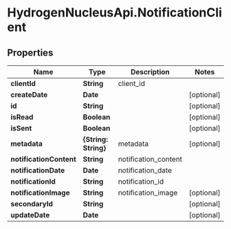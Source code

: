 # HydrogenNucleusApi.NotificationClient

## Properties
Name | Type | Description | Notes
------------ | ------------- | ------------- | -------------
**clientId** | **String** | client_id | 
**createDate** | **Date** |  | [optional] 
**id** | **String** |  | [optional] 
**isRead** | **Boolean** |  | [optional] 
**isSent** | **Boolean** |  | [optional] 
**metadata** | **{String: String}** | metadata | [optional] 
**notificationContent** | **String** | notification_content | 
**notificationDate** | **Date** | notification_date | 
**notificationId** | **String** | notification_id | 
**notificationImage** | **String** | notification_image | [optional] 
**secondaryId** | **String** |  | [optional] 
**updateDate** | **Date** |  | [optional] 


